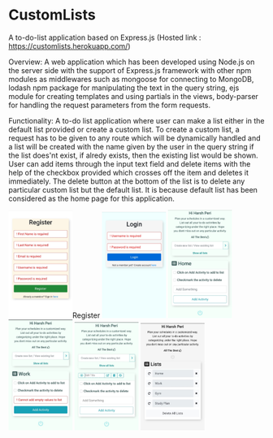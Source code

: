 # CustomLists
A to-do-list application based on Express.js  (Hosted link : https://customlists.herokuapp.com/)

Overview: A web application which has been developed using Node.js on the server side with the support of Express.js framework with other npm modules as middlewares such as mongoose for connecting to MongoDB, lodash npm package for manipulating the text in the query string, ejs module for creating templates and using partials in the views, body-parser for handling the request parameters from the form requests.

Functionality: A to-do list application where user can make a list either in the default list provided or create a custom list. To create a custom list, a request has to be given to any route which will be dynamically handled and a list will be created with the name given by the user in the query string if the list does'nt exist, if alredy exists, then the existing list would be shown. User can add items through the input text field and delete items with the help of the checkbox provided which crosses off the item and deletes it immediately. The delete button at the bottom of the list is to delete any particular custom list but the default list. It is because default list has been considered as the home page for this application.

<img src="images/register.jpeg" width="25%" height="25%" name="register"><label for="register" style="text-align:center;">Register</label>
<img src="images/login.jpeg" width="25%" height="25%" id="login">
<img src="images/homepage.jpeg" width="25%" height="25%" id="homepage">
<img src="images/customlist-with-validation.jpeg" width="25%" id="customlist-with-validation">
<img src="images/InPlace-edit.jpeg" width="25%" height="25%" id="InPlace-edit">
<img src="images/all-lists.jpeg" width="25%" height="25%" id="all-lists">
